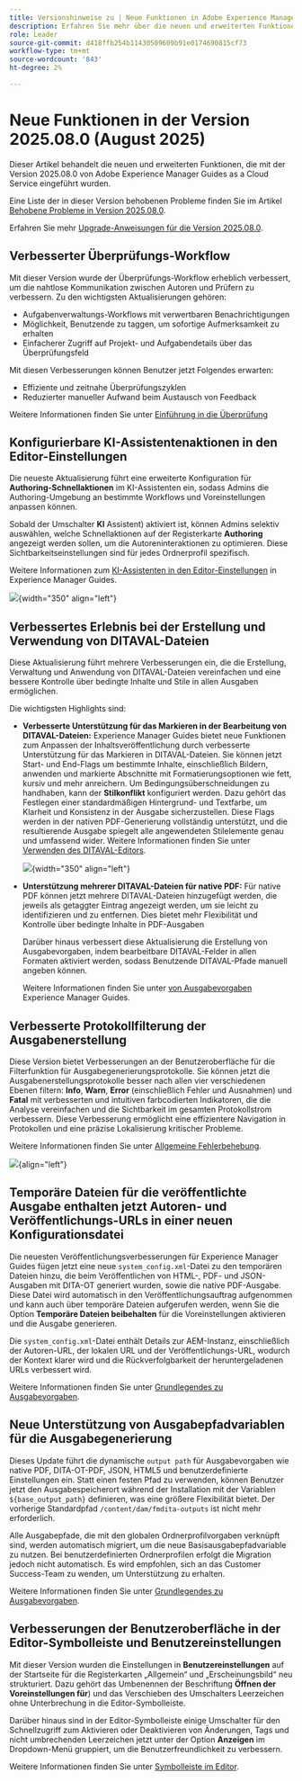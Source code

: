 ```yaml
---
title: Versionshinweise zu | Neue Funktionen in Adobe Experience Manager Guides Version 2025.08.0
description: Erfahren Sie mehr über die neuen und erweiterten Funktionen der Version 2025.08.0 von Adobe Experience Manager Guides
role: Leader
source-git-commit: d418ffb254b11430509609b91e0174690815cf73
workflow-type: tm+mt
source-wordcount: '843'
ht-degree: 2%

---
```


# Neue Funktionen in der Version 2025.08.0 (August 2025)

Dieser Artikel behandelt die neuen und erweiterten Funktionen, die mit der Version 2025.08.0 von Adobe Experience Manager Guides as a Cloud Service eingeführt wurden.

Eine Liste der in dieser Version behobenen Probleme finden Sie im Artikel [Behobene Probleme in Version 2025.08.0](fixed-issues-2025-08-0.md).

Erfahren Sie mehr [Upgrade-Anweisungen für die Version 2025.08.0](../release-info/upgrade-instructions-2025-08-0.md).


## Verbesserter Überprüfungs-Workflow

Mit dieser Version wurde der Überprüfungs-Workflow erheblich verbessert, um die nahtlose Kommunikation zwischen Autoren und Prüfern zu verbessern. Zu den wichtigsten Aktualisierungen gehören:

- Aufgabenverwaltungs-Workflows mit verwertbaren Benachrichtigungen
- Möglichkeit, Benutzende zu taggen, um sofortige Aufmerksamkeit zu erhalten
- Einfacherer Zugriff auf Projekt- und Aufgabendetails über das Überprüfungsfeld

Mit diesen Verbesserungen können Benutzer jetzt Folgendes erwarten:

- Effiziente und zeitnahe Überprüfungszyklen
- Reduzierter manueller Aufwand beim Austausch von Feedback

Weitere Informationen finden Sie unter [Einführung in die Überprüfung](../user-guide/review.md)

## Konfigurierbare KI-Assistentenaktionen in den Editor-Einstellungen

Die neueste Aktualisierung führt eine erweiterte Konfiguration für **Authoring-Schnellaktionen** im KI-Assistenten ein, sodass Admins die Authoring-Umgebung an bestimmte Workflows und Voreinstellungen anpassen können.

Sobald der Umschalter **KI** Assistent) aktiviert ist, können Admins selektiv auswählen, welche Schnellaktionen auf der Registerkarte **Authoring** angezeigt werden sollen, um die Autoreninteraktionen zu optimieren. Diese Sichtbarkeitseinstellungen sind für jedes Ordnerprofil spezifisch.

Weitere Informationen zum [KI-Assistenten in den Editor-Einstellungen](../user-guide/web-editor-settings.md#general) in Experience Manager Guides.

![](assets/authoring-quick-actions.png){width="350" align="left"}


## Verbessertes Erlebnis bei der Erstellung und Verwendung von DITAVAL-Dateien

Diese Aktualisierung führt mehrere Verbesserungen ein, die die Erstellung, Verwaltung und Anwendung von DITAVAL-Dateien vereinfachen und eine bessere Kontrolle über bedingte Inhalte und Stile in allen Ausgaben ermöglichen.

Die wichtigsten Highlights sind:

- **Verbesserte Unterstützung für das Markieren in der Bearbeitung von DITAVAL-Dateien:** Experience Manager Guides bietet neue Funktionen zum Anpassen der Inhaltsveröffentlichung durch verbesserte Unterstützung für das Markieren in DITAVAL-Dateien. Sie können jetzt Start- und End-Flags um bestimmte Inhalte, einschließlich Bildern, anwenden und markierte Abschnitte mit Formatierungsoptionen wie fett, kursiv und mehr anreichern. Um Bedingungsüberschneidungen zu handhaben, kann der **Stilkonflikt** konfiguriert werden. Dazu gehört das Festlegen einer standardmäßigen Hintergrund- und Textfarbe, um Klarheit und Konsistenz in der Ausgabe sicherzustellen. Diese Flags werden in der nativen PDF-Generierung vollständig unterstützt, und die resultierende Ausgabe spiegelt alle angewendeten Stilelemente genau und umfassend wider.
Weitere Informationen finden Sie unter [Verwenden des DITAVAL-Editors](../user-guide/ditaval-editor.md).

  ![](assets/ditaval-flag-style-new.png){width="350" align="left"}

- **Unterstützung mehrerer DITAVAL-Dateien für native PDF:** Für native PDF können jetzt mehrere DITAVAL-Dateien hinzugefügt werden, die jeweils als getaggter Eintrag angezeigt werden, um sie leicht zu identifizieren und zu entfernen. Dies bietet mehr Flexibilität und Kontrolle über bedingte Inhalte in PDF-Ausgaben

  Darüber hinaus verbessert diese Aktualisierung die Erstellung von Ausgabevorgaben, indem bearbeitbare DITAVAL-Felder in allen Formaten aktiviert werden, sodass Benutzende DITAVAL-Pfade manuell angeben können.

  Weitere Informationen finden Sie unter [ von Ausgabevorgaben ](../user-guide/generate-output-understand-presets.md) Experience Manager Guides.

## Verbesserte Protokollfilterung der Ausgabenerstellung

Diese Version bietet Verbesserungen an der Benutzeroberfläche für die Filterfunktion für Ausgabegenerierungsprotokolle. Sie können jetzt die Ausgabenerstellungsprotokolle besser nach allen vier verschiedenen Ebenen filtern: **Info**, **Warn**, **Error** (einschließlich Fehler und Ausnahmen) und **Fatal** mit verbesserten und intuitiven farbcodierten Indikatoren, die die Analyse vereinfachen und die Sichtbarkeit im gesamten Protokollstrom verbessern. Diese Verbesserung ermöglicht eine effizientere Navigation in Protokollen und eine präzise Lokalisierung kritischer Probleme.

Weitere Informationen finden Sie unter [Allgemeine Fehlerbehebung](../user-guide/generate-output-basic-troubleshooting.md).

![](./assets/log-file-new.png){align="left"}


## Temporäre Dateien für die veröffentlichte Ausgabe enthalten jetzt Autoren- und Veröffentlichungs-URLs in einer neuen Konfigurationsdatei

Die neuesten Veröffentlichungsverbesserungen für Experience Manager Guides fügen jetzt eine neue `system_config.xml`-Datei zu den temporären Dateien hinzu, die beim Veröffentlichen von HTML-, PDF- und JSON-Ausgaben mit DITA-OT generiert wurden, sowie die native PDF-Ausgabe. Diese Datei wird automatisch in den Veröffentlichungsauftrag aufgenommen und kann auch über temporäre Dateien aufgerufen werden, wenn Sie die Option **Temporäre Dateien beibehalten** für die Voreinstellungen aktivieren und die Ausgabe generieren.

Die `system_config.xml`-Datei enthält Details zur AEM-Instanz, einschließlich der Autoren-URL, der lokalen URL und der Veröffentlichungs-URL, wodurch der Kontext klarer wird und die Rückverfolgbarkeit der heruntergeladenen URLs verbessert wird.

Weitere Informationen finden Sie unter [Grundlegendes zu Ausgabevorgaben](../user-guide/generate-output-understand-presets.md).

## Neue Unterstützung von Ausgabepfadvariablen für die Ausgabegenerierung

Dieses Update führt die dynamische `output path` für Ausgabevorgaben wie native PDF, DITA-OT-PDF, JSON, HTML5 und benutzerdefinierte Einstellungen ein. Statt einen festen Pfad zu verwenden, können Benutzer jetzt den Ausgabespeicherort während der Installation mit der Variablen `${base_output_path}` definieren, was eine größere Flexibilität bietet. Der vorherige Standardpfad `/content/dam/fmdita-outputs` ist nicht mehr erforderlich.

Alle Ausgabepfade, die mit den globalen Ordnerprofilvorgaben verknüpft sind, werden automatisch migriert, um die neue Basisausgabepfadvariable zu nutzen. Bei benutzerdefinierten Ordnerprofilen erfolgt die Migration jedoch nicht automatisch. Es wird empfohlen, sich an das Customer Success-Team zu wenden, um Unterstützung zu erhalten.

Weitere Informationen finden Sie unter [Grundlegendes zu Ausgabevorgaben](../user-guide/generate-output-understand-presets.md).

## Verbesserungen der Benutzeroberfläche in der Editor-Symbolleiste und Benutzereinstellungen

Mit dieser Version wurden die Einstellungen in **Benutzereinstellungen** auf der Startseite für die Registerkarten „Allgemein“ und „Erscheinungsbild“ neu strukturiert. Dazu gehört das Umbenennen der Beschriftung **Öffnen der Voreinstellungen für**) und das Verschieben des Umschalters Leerzeichen ohne Unterbrechung in die Editor-Symbolleiste.

Darüber hinaus sind in der Editor-Symbolleiste einige Umschalter für den Schnellzugriff zum Aktivieren oder Deaktivieren von Änderungen, Tags und nicht umbrechenden Leerzeichen jetzt unter der Option **Anzeigen** im Dropdown-Menü gruppiert, um die Benutzerfreundlichkeit zu verbessern.

Weitere Informationen finden Sie unter [Symbolleiste im Editor](../user-guide/web-editor-toolbar.md#menu-dropdown).






